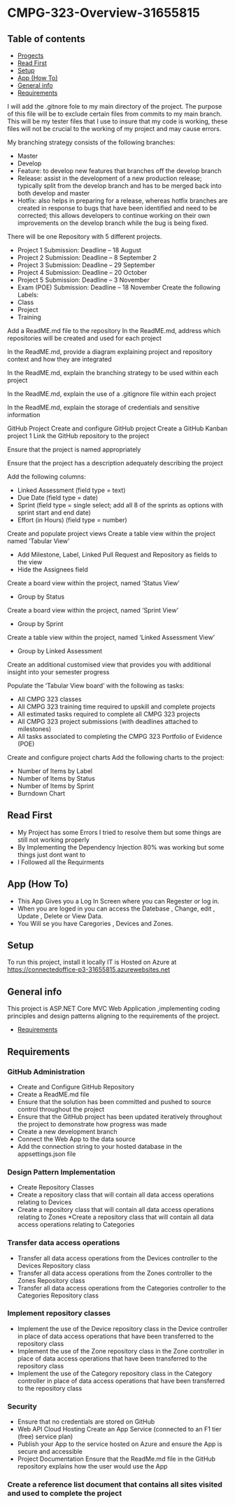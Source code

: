 # CMPG-323-Overview-31655815
## Table of contents
* [Progects](#read)
* [Read First](#read)
* [Setup](#setup)
* [App (How To)](#App)
* [General info](#general-info)
* [Requirements](#Requirements)

I will add the .gitnore fole to my main directory of the project. The purpose of this file will be to exclude certain files from commits to my main branch. This will be my tester files that I use to insure that my code is working, these files will not be crucial to the working of my project and may cause  errors.

My branching strategy consists of the following branches:

- Master 
- Develop
- Feature: to develop new features that branches off the develop branch 
- Release: assist in the development of a new production release; typically split from the develop branch and has to be merged back into both develop and master
- Hotfix: also helps in preparing for a release, whereas hotfix branches are created in response to bugs that have been identified and need to be corrected; this allows developers to continue working on their own improvements on the develop branch while the bug is being fixed.

There will be one Repository with 5 different projects.

- Project 1 Submission: Deadline –
18 August
- Project 2 Submission: Deadline –
8 September
2 
- Project 3 Submission: Deadline –
29 September
- Project 4 Submission: Deadline –
20 October
- Project 5 Submission: Deadline –
3 November
- Exam (POE) Submission:
Deadline – 18 November
Create the following Labels:
- Class
- Project
- Training

Add a ReadME.md file to the
repository
In the ReadME.md, address which
repositories will be created and used
for each project

In the ReadME.md, provide a
diagram explaining project and
repository context and how they are
integrated

In the ReadME.md, explain the
branching strategy to be used within
each project

In the ReadME.md, explain the use
of a .gitignore file within each project

In the ReadME.md, explain the
storage of credentials and sensitive
information

GitHub Project
Create and configure GitHub project
Create a GitHub Kanban project 1
Link the GitHub repository to the project

Ensure that the project is named
appropriately

Ensure that the project has a
description adequately describing the
project

Add the following columns:
- Linked Assessment (field
type = text)
- Due Date (field type = date)
- Sprint (field type = single
select; add all 8 of the sprints
as options with sprint start
and end date)
- Effort (in Hours) (field type =
number)

Create and populate project
views
Create a table view within the project
named ‘Tabular View’
- Add Milestone, Label, Linked
Pull Request and Repository
as fields to the view
- Hide the Assignees field

Create a board view within the
project, named ‘Status View’
- Group by Status

Create a board view within the
project, named ‘Sprint View’
- Group by Sprint

Create a table view within the
project, named ‘Linked Assessment
View’
- Group by Linked Assessment

Create an additional customised
view that provides you with additional
insight into your semester progress

Populate the ‘Tabular View board’
with the following as tasks:
- All CMPG 323 classes
- All CMPG 323 training time
required to upskill and
complete projects
- All estimated tasks required
to complete all CMPG 323
projects
- All CMPG 323 project
submissions (with deadlines
attached to milestones)
- All tasks associated to
completing the CMPG 323
Portfolio of Evidence (POE)

Create and configure project
charts
Add the following charts to the
project:
- Number of Items by Label
- Number of Items by Status
- Number of Items by Sprint
- Burndown Chart


## Read First
* My Project has some Errors I tried to resolve them but some things are still not working properly
* By Implementing the Dependency Injection 80% was working but some things just dont want to
* I Followed all the Requirments


## App (How To)
* This App Gives you a Log In Screen where you can Regester or log in.
* When you are loged in you can access the Datebase , Change, edit , Update , Delete or View Data.
* You Will se you have Caregories , Devices and Zones.

## Setup
To run this project, install it locally
IT is Hosted on Azure at https://connectedoffice-p3-31655815.azurewebsites.net

## General info
This project is ASP.NET Core MVC Web Application ,implementing coding principles and design patterns aligning to the 
requirements of the project.
* [Requirements](#Requirements)
	
## Requirements
### GitHub Administration
* Create and Configure GitHub Repository
* Create a ReadME.md file 
* Ensure that the solution has been 
committed and pushed to source 
control throughout the project
* Ensure that the GitHub project has 
been updated iteratively throughout 
the project to demonstrate how 
progress was made
* Create a new development branch 
* Connect the Web App to 
the data source
* Add the connection string to your 
hosted database in the 
appsettings.json file

### Design Pattern Implementation
* Create Repository Classes
* Create a repository class that will 
contain all data access operations 
relating to Devices
* Create a repository class that will 
contain all data access operations 
relating to Zones
*Create a repository class that will 
contain all data access operations 
relating to Categories

### Transfer data access operations
* Transfer all data access operations 
from the Devices controller to the 
Devices Repository class
* Transfer all data access operations 
from the Zones controller to the 
Zones Repository class
* Transfer all data access operations 
from the Categories controller to the 
Categories Repository class

### Implement repository classes
* Implement the use of the Device 
repository class in the Device 
controller in place of data access 
operations that have been 
transferred to the repository class
* Implement the use of the Zone 
repository class in the Zone 
controller in place of data access 
operations that have been 
transferred to the repository class
* Implement the use of the Category 
repository class in the Category 
controller in place of data access 
operations that have been 
transferred to the repository class


### Security 
* Ensure that no credentials are 
stored on GitHub
* Web API Cloud Hosting Create an App Service (connected 
to an F1 tier (free) service plan)
* Publish your App to the service 
hosted on Azure and ensure the 
App is secure and accessible
* Project Documentation Ensure that the ReadMe.md file in 
the GitHub repository explains how 
the user would use the App

### Create a reference list document that contains all sites visited and used to complete the project
